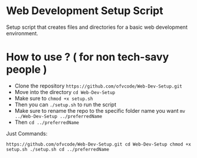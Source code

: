 # Web Development Setup Script
Setup script that creates files and directories for a basic web development environment.


# How to use ? ( for non tech-savy people )
* Clone the repository `https://github.com/ofvcode/Web-Dev-Setup.git`
* Move into the directory `cd Web-Dev-Setup`
* Make sure to `chmod +x setup.sh`
* Then you can `./setup.sh` to run the script
* Make sure to rename the repo to the specific folder name you want `mv ../Web-Dev-Setup ../preferredName`
* Then `cd ../preferredName` 

Just Commands: 

`
https://github.com/ofvcode/Web-Dev-Setup.git
cd Web-Dev-Setup
chmod +x setup.sh
./setup.sh
cd ../preferredName
`
